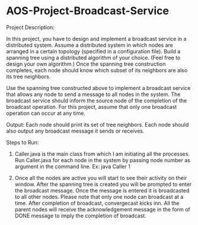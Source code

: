 # AOS-Project-Broadcast-Service
Project Description:

In this project, you have to design and implement a broadcast service in a distributed system.
Assume a distributed system in which nodes are arranged in a certain topology (specified in a
configuration file). Build a spanning tree using a distributed algorithm of your choice. (Feel free
to design your own algorithm.) Once the spanning tree construction completes, each node should
know which subset of its neighbors are also its tree neighbors.

Use the spanning tree constructed above to implement a broadcast service that allows any node
to send a message to all nodes in the system. The broadcast service should inform the source node
of the completion of the broadcast operation. For this project, assume that only one broadcast
operation can occur at any time.

Output: Each node should print its set of tree neighbors. Each node should also output any
broadcast message it sends or receives.

Steps to Run:
1. Caller.java is the main class from which I am initiating all the processes.
   Run Caller.java for each node in the system by passing node number as argument in the command line.
   Ex: java Caller 1

2. Once all the nodes are active you will start to see their activity on their window.
   After the spanning tree is created you will be prompted to enter the broadcast message.
   Once the message is entered it is broadcasted to all other nodes.
   Please note that only one node can broadcast at a time.
After completion of broadcast, convergecast kicks inn.
All the parent nodes will receive the acknowledgement message in the form of DONE message to imply the completion of broadcast.
